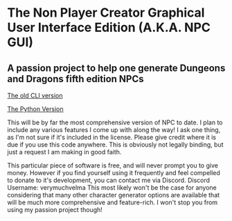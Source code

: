 # The Non Player Creator Graphical User Interface Edition (A.K.A. NPC GUI)

## A passion project to help one generate Dungeons and Dragons fifth edition NPCs

[The old CLI version](https://github.com/thefool309/NPCPlusPlus)

[The Python Version](https://github.com/thefool309/potential-octo-tribble/tree/main/pyfiles/NPyC)

This will be by far the most comprehensive version of NPC to date. I plan to include any various features I come up with along the way! I ask one thing, as I'm not sure if it's included in the license. Please give credit where it is due if you use this code anywhere. This is obviously not legally binding, but just a request I am making in good faith.

This particular piece of software is free, and will never prompt you to give money. However if you find yourself using it frequently and feel compelled to donate to it's development, you can contact me via Discord. Discord Username: verymuchvelma
This most likely won't be the case for anyone considering that many other character generator options are available that will be much more comprehensive and feature-rich. I won't stop you from using my passion project though! 
